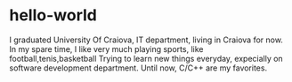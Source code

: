 # hello-world

I graduated University Of Craiova, IT department, living in Craiova for now.
In my spare time, I like very much playing sports, like football,tenis,basketball
Trying to learn new things everyday, expecially on software development department. Until now, C/C++ are my favorites.
